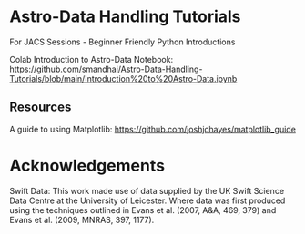 # Astro-Data Handling Tutorials
 For JACS Sessions - Beginner Friendly Python Introductions

Colab Introduction to Astro-Data Notebook: https://github.com/smandhai/Astro-Data-Handling-Tutorials/blob/main/Introduction%20to%20Astro-Data.ipynb

## Resources
A guide to using Matplotlib: https://github.com/joshjchayes/matplotlib_guide

# Acknowledgements

Swift Data: This work made use of data supplied by the UK Swift Science Data Centre at the University of Leicester. Where data was first produced using the techniques outlined in Evans et al. (2007, A&A, 469, 379) and Evans et al. (2009, MNRAS, 397, 1177). 